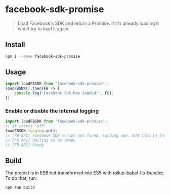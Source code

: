 # facebook-sdk-promise

> Load Facebook's SDK and return a Promise. If it's already loading it won't try to load it again.

## Install 
```sh
npm i --save facebook-sdk-promise
```

## Usage

```js
import loadFBSDK from 'facebook-sdk-promise';
loadFBSDK().then(FB => {
    console.log('Facebook SDK has loaded!', FB);
})
```

### Enable or disable the internal logging

```js
import loadFBSDK from 'facebook-sdk-promise';
// it starts "off"
loadFBSDK.logging.on();
// [FB API] Facebook SDK script not found, loading now. Add this in the document to have the API available sooner: <script src="//connect.facebook.net/en_US/sdk.js" async></script>
// [FB API] Waiting to be ready
// [FB API] Ready
```

## Build

The project is in ES6 but transformed into ES5 with [rollup-babel-lib-bundler](https://github.com/frostney/rollup-babel-lib-bundler). To do that, run:

```sh
npm run build
```
